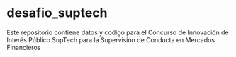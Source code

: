 # desafio_suptech

Este repositorio contiene datos y codigo para el Concurso de Innovación de Interés Público SupTech para la Supervisión de Conducta en Mercados
Financieros
